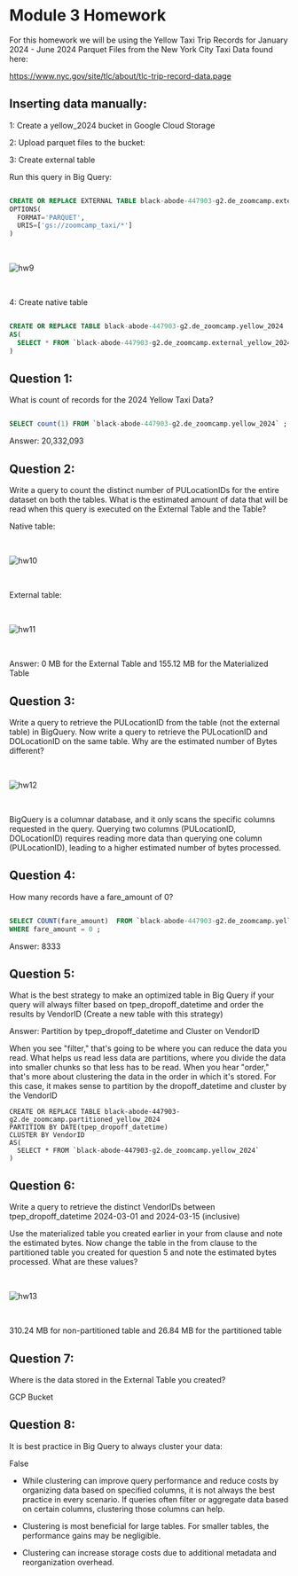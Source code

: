 # Module 3 Homework

For this homework we will be using the Yellow Taxi Trip Records for January 2024 - June 2024 Parquet Files from the New York City Taxi Data found here:

https://www.nyc.gov/site/tlc/about/tlc-trip-record-data.page

## Inserting data manually:

1: Create a yellow_2024 bucket in Google Cloud Storage

2: Upload parquet files to the bucket:

3: Create external table 

Run this query in Big Query:

```sql

CREATE OR REPLACE EXTERNAL TABLE black-abode-447903-g2.de_zoomcamp.external_yellow_2024
OPTIONS(
  FORMAT='PARQUET',
  URIS=['gs://zoomcamp_taxi/*']
)

```

<br>

![hw9](images/hw9.jpg)

<br>

4: Create native table 

```sql

CREATE OR REPLACE TABLE black-abode-447903-g2.de_zoomcamp.yellow_2024
AS(
  SELECT * FROM `black-abode-447903-g2.de_zoomcamp.external_yellow_2024`
)

```

## Question 1:

What is count of records for the 2024 Yellow Taxi Data?

```sql

SELECT count(1) FROM `black-abode-447903-g2.de_zoomcamp.yellow_2024` ;

```

Answer: 20,332,093


## Question 2:

Write a query to count the distinct number of PULocationIDs for the entire dataset on both the tables.
What is the estimated amount of data that will be read when this query is executed on the External Table and the Table?

Native table:

<br>

![hw10](images/hw10.jpg)

<br>

External table:

<br>

![hw11](images/hw11.jpg)

<br>

Answer: 0 MB for the External Table and 155.12 MB for the Materialized Table


## Question 3:

Write a query to retrieve the PULocationID from the table (not the external table) in BigQuery. Now write a query to retrieve the PULocationID and DOLocationID on the same table. Why are the estimated number of Bytes different?

<br>

![hw12](images/hw12.jpg)

<br>

BigQuery is a columnar database, and it only scans the specific columns requested in the query. Querying two columns (PULocationID, DOLocationID) requires reading more data than querying one column (PULocationID), leading to a higher estimated number of bytes processed.

## Question 4:

How many records have a fare_amount of 0?

```sql

SELECT COUNT(fare_amount)  FROM `black-abode-447903-g2.de_zoomcamp.yellow_2024`
WHERE fare_amount = 0 ;
```

Answer: 8333

## Question 5:

What is the best strategy to make an optimized table in Big Query if your query will always filter based on tpep_dropoff_datetime and order the results by VendorID (Create a new table with this strategy)

Answer:  Partition by tpep_dropoff_datetime and Cluster on VendorID

When you see "filter," that's going to be where you can reduce the data you read. What helps us read less data are partitions, where you divide the data into smaller chunks so that less has to be read. When you hear "order," that's more about clustering the data in the order in which it's stored. For this case, it makes sense to partition by the dropoff_datetime and cluster by the VendorID

```
CREATE OR REPLACE TABLE black-abode-447903-g2.de_zoomcamp.partitioned_yellow_2024
PARTITION BY DATE(tpep_dropoff_datetime)
CLUSTER BY VendorID
AS(
  SELECT * FROM `black-abode-447903-g2.de_zoomcamp.yellow_2024`
)
```

## Question 6:

Write a query to retrieve the distinct VendorIDs between tpep_dropoff_datetime 2024-03-01 and 2024-03-15 (inclusive)

Use the materialized table you created earlier in your from clause and note the estimated bytes. Now change the table in the from clause to the partitioned table you created for question 5 and note the estimated bytes processed. What are these values?

<br>

![hw13](images/hw13.jpg)

<br>

310.24 MB for non-partitioned table and 26.84 MB for the partitioned table

## Question 7:

Where is the data stored in the External Table you created?

GCP Bucket

## Question 8:

It is best practice in Big Query to always cluster your data:

False


- While clustering can improve query performance and reduce costs by organizing data based on specified columns, it is not always the best practice in every scenario. If queries often filter or aggregate data based on certain columns, clustering those columns can help.

- Clustering is most beneficial for large tables. For smaller tables, the performance gains may be negligible.

- Clustering can increase storage costs due to additional metadata and reorganization overhead.
